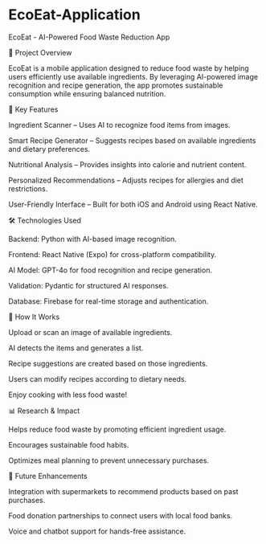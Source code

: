 ﻿# EcoEat-Application
EcoEat - AI-Powered Food Waste Reduction App

📌 Project Overview

EcoEat is a mobile application designed to reduce food waste by helping users efficiently use available ingredients. By leveraging AI-powered image recognition and recipe generation, the app promotes sustainable consumption while ensuring balanced nutrition.

🚀 Key Features

Ingredient Scanner – Uses AI to recognize food items from images.

Smart Recipe Generator – Suggests recipes based on available ingredients and dietary preferences.

Nutritional Analysis – Provides insights into calorie and nutrient content.

Personalized Recommendations – Adjusts recipes for allergies and diet restrictions.

User-Friendly Interface – Built for both iOS and Android using React Native.

🛠️ Technologies Used

Backend: Python with AI-based image recognition.

Frontend: React Native (Expo) for cross-platform compatibility.

AI Model: GPT-4o for food recognition and recipe generation.

Validation: Pydantic for structured AI responses.

Database: Firebase for real-time storage and authentication.

📖 How It Works

Upload or scan an image of available ingredients.

AI detects the items and generates a list.

Recipe suggestions are created based on those ingredients.

Users can modify recipes according to dietary needs.

Enjoy cooking with less food waste!

📊 Research & Impact

Helps reduce food waste by promoting efficient ingredient usage.

Encourages sustainable food habits.

Optimizes meal planning to prevent unnecessary purchases.

📅 Future Enhancements

Integration with supermarkets to recommend products based on past purchases.

Food donation partnerships to connect users with local food banks.

Voice and chatbot support for hands-free assistance.
